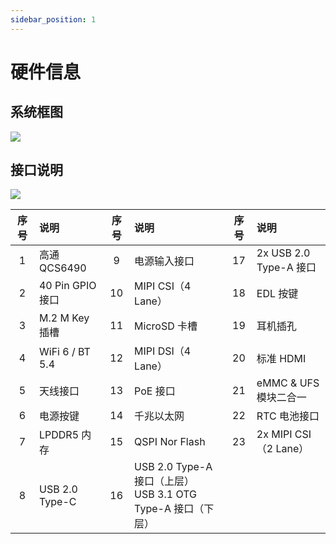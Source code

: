 ```yaml
---
sidebar_position: 1
---
```


# 硬件信息

## 系统框图

<div style={{textAlign: 'center'}}>
   <img src="/img/dragon/q6a/q6a_block_diagram.webp" style={{width: '100%', maxWidth: '1200px'}} />
</div>

## 接口说明

<div style={{textAlign: 'center'}}>
   <img src="/img/dragon/q6a/q6a_interface.webp" style={{width: '100%', maxWidth: '1200px'}} />
</div>

| 序号 | 说明             | 序号 | 说明                                                             | 序号 | 说明                   |
| :--: | :--------------- | :--: | :--------------------------------------------------------------- | :--: | :--------------------- |
|  1   | 高通 QCS6490     |  9   | 电源输入接口                                                     |  17  | 2x USB 2.0 Type-A 接口 |
|  2   | 40 Pin GPIO 接口 |  10  | MIPI CSI（4 Lane）                                               |  18  | EDL 按键               |
|  3   | M.2 M Key 插槽   |  11  | MicroSD 卡槽                                                     |  19  | 耳机插孔               |
|  4   | WiFi 6 / BT 5.4  |  12  | MIPI DSI（4 Lane）                                               |  20  | 标准 HDMI              |
|  5   | 天线接口         |  13  | PoE 接口                                                         |  21  | eMMC & UFS 模块二合一  |
|  6   | 电源按键         |  14  | 千兆以太网                                                       |  22  | RTC 电池接口           |
|  7   | LPDDR5 内存      |  15  | QSPI Nor Flash                                                   |  23  | 2x MIPI CSI（2 Lane）  |
|  8   | USB 2.0 Type-C   |  16  | USB 2.0 Type-A 接口（上层）<br/> USB 3.1 OTG Type-A 接口（下层） |      |                        |
